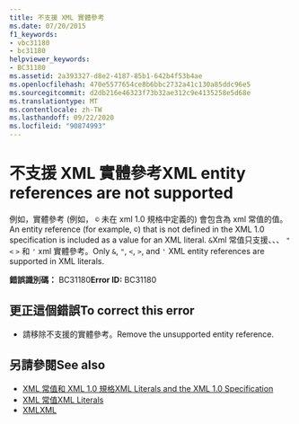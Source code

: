 ```yaml
---
title: 不支援 XML 實體參考
ms.date: 07/20/2015
f1_keywords:
- vbc31180
- bc31180
helpviewer_keywords:
- BC31180
ms.assetid: 2a393327-d8e2-4187-85b1-642b4f53b4ae
ms.openlocfilehash: 470e5577654ce8b6bbc2732a41c130a85ddc96e5
ms.sourcegitcommit: d2db216e46323f73b32ae312c9e4135258e5d68e
ms.translationtype: MT
ms.contentlocale: zh-TW
ms.lasthandoff: 09/22/2020
ms.locfileid: "90874993"
---
```

# <a name="xml-entity-references-are-not-supported"></a><span data-ttu-id="b1f29-102">不支援 XML 實體參考</span><span class="sxs-lookup"><span data-stu-id="b1f29-102">XML entity references are not supported</span></span>

<span data-ttu-id="b1f29-103">例如，實體參考 (例如， `©` 未在 xml 1.0 規格中定義的) 會包含為 xml 常值的值。</span><span class="sxs-lookup"><span data-stu-id="b1f29-103">An entity reference (for example, `©`) that is not defined in the XML 1.0 specification is included as a value for an XML literal.</span></span> <span data-ttu-id="b1f29-104">`&`Xml 常值只支援、、、 `"` `<` `>` 和 `'` xml 實體參考。</span><span class="sxs-lookup"><span data-stu-id="b1f29-104">Only `&`, `"`, `<`, `>`, and `'` XML entity references are supported in XML literals.</span></span>  
  
 <span data-ttu-id="b1f29-105">**錯誤識別碼：** BC31180</span><span class="sxs-lookup"><span data-stu-id="b1f29-105">**Error ID:** BC31180</span></span>  
  
## <a name="to-correct-this-error"></a><span data-ttu-id="b1f29-106">更正這個錯誤</span><span class="sxs-lookup"><span data-stu-id="b1f29-106">To correct this error</span></span>  
  
- <span data-ttu-id="b1f29-107">請移除不支援的實體參考。</span><span class="sxs-lookup"><span data-stu-id="b1f29-107">Remove the unsupported entity reference.</span></span>  
  
## <a name="see-also"></a><span data-ttu-id="b1f29-108">另請參閱</span><span class="sxs-lookup"><span data-stu-id="b1f29-108">See also</span></span>

- [<span data-ttu-id="b1f29-109">XML 常值和 XML 1.0 規格</span><span class="sxs-lookup"><span data-stu-id="b1f29-109">XML Literals and the XML 1.0 Specification</span></span>](../../programming-guide/language-features/xml/xml-literals-and-the-xml-1-0-specification.md)
- [<span data-ttu-id="b1f29-110">XML 常值</span><span class="sxs-lookup"><span data-stu-id="b1f29-110">XML Literals</span></span>](../xml-literals/index.md)
- [<span data-ttu-id="b1f29-111">XML</span><span class="sxs-lookup"><span data-stu-id="b1f29-111">XML</span></span>](../../programming-guide/language-features/xml/index.md)
